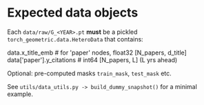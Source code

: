 # Expected data objects

Each `data/raw/G_<YEAR>.pt` **must** be a pickled
`torch_geometric.data.HeteroData` that contains:

data.x_title_emb          # for 'paper' nodes, float32 [N_papers, d_title]
data['paper'].y_citations # int64   [N_papers, L]      (L yrs ahead)


Optional: pre-computed masks `train_mask`, `test_mask` etc.

See `utils/data_utils.py -> build_dummy_snapshot()` for a minimal example.